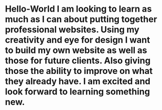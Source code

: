 # Hello-World I am looking to learn as much as I can about putting together professional websites. Using my creativity and eye for design I want to build my own website as well as those for future clients. Also giving those the ability to improve on what they already have. I am excited and look forward to learning something new.